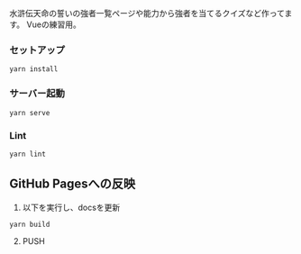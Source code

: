 水滸伝天命の誓いの強者一覧ページや能力から強者を当てるクイズなど作ってます。
Vueの練習用。

### セットアップ
```
yarn install
```

### サーバー起動
```
yarn serve
```

### Lint
```
yarn lint
```

## GitHub Pagesへの反映
1. 以下を実行し、docsを更新
```
yarn build
```

2. PUSH
